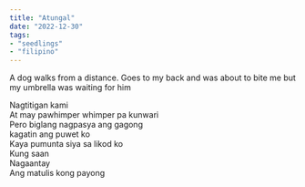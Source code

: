 ```yaml
---
title: "Atungal"
date: "2022-12-30"
tags:
- "seedlings"
- "filipino"
---
```


A dog walks from a distance. Goes to my back and was about to bite me but my umbrella was waiting for him

Nagtitigan kami  
At may pawhimper whimper pa kunwari  
Pero biglang nagpasya ang gagong  
kagatin ang puwet ko  
Kaya pumunta siya sa likod ko  
Kung saan  
Nagaantay  
Ang matulis kong payong  